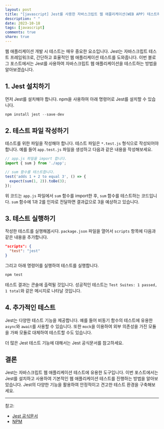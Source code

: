 ```yaml
---
layout: post
title: "[javascript] Jest를 사용한 자바스크립트 웹 애플리케이션(WEB APP) 테스트하기"
description: " "
date: 2023-10-18
tags: [javascript]
comments: true
share: true
---
```


웹 애플리케이션 개발 시 테스트는 매우 중요한 요소입니다. Jest는 자바스크립트 테스트 프레임워크로, 간단하고 효율적인 웹 애플리케이션 테스트를 도와줍니다. 이번 블로그 포스트에서는 Jest를 사용하여 자바스크립트 웹 애플리케이션을 테스트하는 방법을 알아보겠습니다.

## 1. Jest 설치하기

먼저 Jest를 설치해야 합니다. npm을 사용하여 아래 명령어로 Jest를 설치할 수 있습니다.

```javascript
npm install jest --save-dev
```

## 2. 테스트 파일 작성하기

테스트를 위한 파일을 작성해야 합니다. 테스트 파일은 `*.test.js` 형식으로 작성되어야 합니다. 예를 들어 `app.test.js` 파일을 생성하고 다음과 같은 내용을 작성해보세요.

```javascript
// app.js 파일을 import 합니다.
import { sum } from './app';

// sum 함수를 테스트합니다.
test('adds 1 + 2 to equal 3', () => {
  expect(sum(1, 2)).toBe(3);
});
```

위 코드는 `app.js` 파일에서 `sum` 함수를 import한 후, `sum` 함수를 테스트하는 코드입니다. `sum` 함수에 1과 2를 인자로 전달하면 결과값으로 3을 예상하고 있습니다.

## 3. 테스트 실행하기

작성한 테스트를 실행해봅시다. `package.json` 파일을 열어서 `scripts` 항목에 다음과 같은 내용을 추가합니다.

```json
"scripts": {
  "test": "jest"
}
```

그리고 아래 명령어를 실행하여 테스트를 실행합니다.

```javascript
npm test
```

테스트 결과는 콘솔에 출력될 것입니다. 성공적인 테스트는 `Test Suites: 1 passed, 1 total`와 같은 메시지로 나타날 것입니다.

## 4. 추가적인 테스트

Jest는 다양한 테스트 기능을 제공합니다. 예를 들어 비동기 함수의 테스트에 유용한 `async`와 `await`를 사용할 수 있습니다. 또한 `mock`을 이용하여 외부 의존성을 가진 모듈을 가짜 모듈로 대체하여 테스트할 수도 있습니다.

더 많은 Jest 테스트 기능에 대해서는 Jest 공식문서를 참고하세요.

## 결론

Jest는 자바스크립트 웹 애플리케이션 테스트에 유용한 도구입니다. 이번 포스트에서는 Jest를 설치하고 사용하여 기본적인 웹 애플리케이션 테스트를 진행하는 방법을 알아보았습니다. Jest의 다양한 기능을 활용하여 안정적이고 견고한 테스트 환경을 구축해보세요.

---

참고:
- [Jest 공식문서](https://jestjs.io/)
- [NPM](https://www.npmjs.com/package/jest)